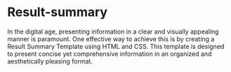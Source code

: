 # Result-summary
In the digital age, presenting information in a clear and visually appealing manner is paramount. One effective way to achieve this is by creating a Result Summary Template using HTML and CSS. This template is designed to present concise yet comprehensive information in an organized and aesthetically pleasing format.
